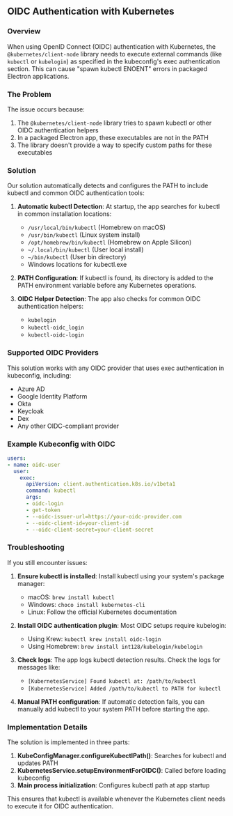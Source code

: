 ## OIDC Authentication with Kubernetes

### Overview

When using OpenID Connect (OIDC) authentication with Kubernetes, the `@kubernetes/client-node` library needs to execute external commands (like `kubectl` or `kubelogin`) as specified in the kubeconfig's exec authentication section. This can cause "spawn kubectl ENOENT" errors in packaged Electron applications.

### The Problem

The issue occurs because:
1. The `@kubernetes/client-node` library tries to spawn kubectl or other OIDC authentication helpers
2. In a packaged Electron app, these executables are not in the PATH
3. The library doesn't provide a way to specify custom paths for these executables

### Solution

Our solution automatically detects and configures the PATH to include kubectl and common OIDC authentication tools:

1. **Automatic kubectl Detection**: At startup, the app searches for kubectl in common installation locations:
   - `/usr/local/bin/kubectl` (Homebrew on macOS)
   - `/usr/bin/kubectl` (Linux system install)
   - `/opt/homebrew/bin/kubectl` (Homebrew on Apple Silicon)
   - `~/.local/bin/kubectl` (User local install)
   - `~/bin/kubectl` (User bin directory)
   - Windows locations for kubectl.exe

2. **PATH Configuration**: If kubectl is found, its directory is added to the PATH environment variable before any Kubernetes operations.

3. **OIDC Helper Detection**: The app also checks for common OIDC authentication helpers:
   - `kubelogin`
   - `kubectl-oidc_login`
   - `kubectl-oidc-login`

### Supported OIDC Providers

This solution works with any OIDC provider that uses exec authentication in kubeconfig, including:
- Azure AD
- Google Identity Platform
- Okta
- Keycloak
- Dex
- Any other OIDC-compliant provider

### Example Kubeconfig with OIDC

```yaml
users:
- name: oidc-user
  user:
    exec:
      apiVersion: client.authentication.k8s.io/v1beta1
      command: kubectl
      args:
      - oidc-login
      - get-token
      - --oidc-issuer-url=https://your-oidc-provider.com
      - --oidc-client-id=your-client-id
      - --oidc-client-secret=your-client-secret
```

### Troubleshooting

If you still encounter issues:

1. **Ensure kubectl is installed**: Install kubectl using your system's package manager:
   - macOS: `brew install kubectl`
   - Windows: `choco install kubernetes-cli`
   - Linux: Follow the official Kubernetes documentation

2. **Install OIDC authentication plugin**: Most OIDC setups require kubelogin:
   - Using Krew: `kubectl krew install oidc-login`
   - Using Homebrew: `brew install int128/kubelogin/kubelogin`

3. **Check logs**: The app logs kubectl detection results. Check the logs for messages like:
   - `[KubernetesService] Found kubectl at: /path/to/kubectl`
   - `[KubernetesService] Added /path/to/kubectl to PATH for kubectl`

4. **Manual PATH configuration**: If automatic detection fails, you can manually add kubectl to your system PATH before starting the app.

### Implementation Details

The solution is implemented in three parts:

1. **KubeConfigManager.configureKubectlPath()**: Searches for kubectl and updates PATH
2. **KubernetesService.setupEnvironmentForOIDC()**: Called before loading kubeconfig
3. **Main process initialization**: Configures kubectl path at app startup

This ensures that kubectl is available whenever the Kubernetes client needs to execute it for OIDC authentication. 